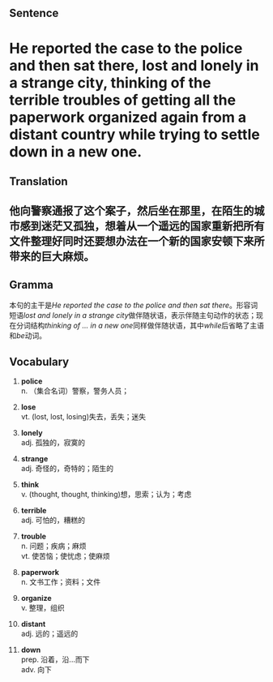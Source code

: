 ## Sentence       

<h1>He reported the case to the police and then sat there, lost and lonely in a strange city, thinking of the terrible troubles of getting all the paperwork organized again from a distant country while trying to settle down in a new one.</h1>

## Translation       

<h2>他向警察通报了这个案子，然后坐在那里，在陌生的城市感到迷茫又孤独，想着从一个遥远的国家重新把所有文件整理好同时还要想办法在一个新的国家安顿下来所带来的巨大麻烦。</h2>

## Gramma         

本句的主干是*He reported the case to the police and then sat there*。形容词短语*lost and lonely in a strange city*做伴随状语，表示伴随主句动作的状态；现在分词结构*thinking of ... in a new one*同样做伴随状语，其中*while*后省略了主语和*be*动词。      


## Vocabulary   

1. **police**        
n. （集合名词）警察，警务人员；        

2. **lose**        
vt. (lost, lost, losing)失去，丢失；迷失         

3. **lonely**        
adj. 孤独的，寂寞的        

4. **strange**         
adj. 奇怪的，奇特的；陌生的          

5. **think**          
v. (thought, thought, thinking)想，思索；认为；考虑          

6. **terrible**        
adj. 可怕的，糟糕的         

7. **trouble**         
n. 问题；疾病；麻烦         
vt. 使苦恼；使忧虑；使麻烦         

8. **paperwork**        
n. 文书工作；资料；文件         

9. **organize**         
v. 整理，组织        

10. **distant**        
adj. 远的；遥远的        

11. **down**       
prep. 沿着，沿...而下         
adv. 向下        
